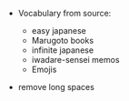 - Vocabulary from source:
    - easy japanese
    - Marugoto books
    - infinite japanese
    - iwadare-sensei memos
    - Emojis

- remove long spaces
